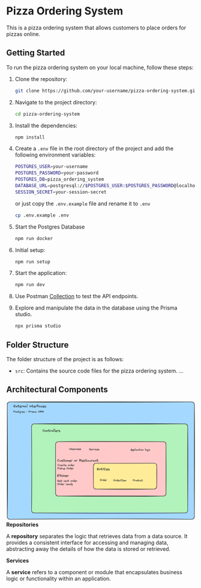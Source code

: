 # Pizza Ordering System

This is a pizza ordering system that allows customers to place orders for pizzas online.

## Getting Started

To run the pizza ordering system on your local machine, follow these steps:

1. Clone the repository:

   ```bash
   git clone https://github.com/your-username/pizza-ordering-system.git
   ```

2. Navigate to the project directory:

   ```bash
   cd pizza-ordering-system
   ```

3. Install the dependencies:

   ```bash
   npm install
   ```

4. Create a `.env` file in the root directory of the project and add the following environment variables:

   ```bash
   POSTGRES_USER=your-username
   POSTGRES_PASSWORD=your-password
   POSTGRES_DB=pizza_ordering_system
   DATABASE_URL=postgresql://$POSTGRES_USER:$POSTGRES_PASSWORD@localhost:5432/$POSTGRES_DB
   SESSION_SECRET=your-session-secret
   ```

   or just copy the `.env.example` file and rename it to `.env`

   ```bash
   cp .env.example .env
   ```

5. Start the Postgres Database
   ```bash
   npm run docker
   ```
6. Initial setup:
   ```bash
   npm run setup
   ```
7. Start the application:

   ```bash
   npm run dev
   ```

8. Use Postman [Collection](src/infra/postman/ordering-system.postman_collection.json) to test the API endpoints.

9. Explore and manipulate the data in the database using the Prisma studio.

   ```bash
   npx prisma studio
   ```

## Folder Structure

The folder structure of the project is as follows:

- `src`: Contains the source code files for the pizza ordering system.
  ...

## Architectural Components

![alt text](image.png)
**Repositories**

A **repository** separates the logic that retrieves data from a data source. It provides a consistent interface for accessing and managing data, abstracting away the details of how the data is stored or retrieved.

**Services**

A **service** refers to a component or module that encapsulates business logic or functionality within an application.
